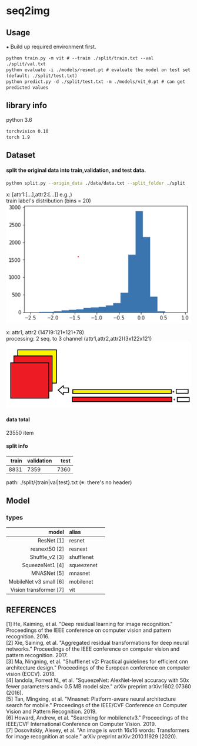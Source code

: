# seq2img


## Usage 
⁕ Build up required environment first.

```
python train.py -m vit # --train ./split/train.txt --val ./split/val.txt
python evaluate -i ./models/resnet.pt # evaluate the model on test set (default: ./split/test.txt)
python predict.py -d ./split/test.txt -m ./models/vit_0.pt # can get predicted values
```

## library info
python 3.6

```
torchvision 0.10
torch 1.9
```

## Dataset

#### split the original data into train,validation, and test data.
```bash
python split.py --origin_data ./data/data.txt --split_folder ./split
```

x: [attr1:[...],attr2:[...]]
e.g.,)   
train label's distribution (bins = 20)
![](./assets/trset_dist.png)

x: attr1, attr2 (14719:121*121+78)  
processing: 2 seq. to 3 channel (attr1,attr2,attr2)(3x122x121)  
![](./assets/preprocess.png)

#### data total 
23550 item 
#### split info  


|    train   |validation        |   test |
|------:|:-----------|--------:|
|     8831| 7359| 7360|


path: ./split/{train|val|test}.txt (※: there's no header)


## Model

### types 


|    model   |alias| |
|------:|:-----------|--------:|
|     ResNet [1]| resnet| |
|     resnext50 [2]| resnext| |
|     Shuffle_v2 [3]| shufflenet| |
|     SqueezeNet1 [4]| squeezenet| |
|     MNASNet [5]| mnasnet| |
|     MobileNet v3 small [6] | mobilenet| |
|     Vision transformer [7]| vit| |

## REFERENCES

[1] He, Kaiming, et al. "Deep residual learning for image recognition." Proceedings of the IEEE conference on computer vision and pattern recognition. 2016.  
[2] Xie, Saining, et al. "Aggregated residual transformations for deep neural networks." Proceedings of the IEEE conference on computer vision and pattern recognition. 2017.  
[3] Ma, Ningning, et al. "Shufflenet v2: Practical guidelines for efficient cnn architecture design." Proceedings of the European conference on computer vision (ECCV). 2018.  
[4] Iandola, Forrest N., et al. "SqueezeNet: AlexNet-level accuracy with 50x fewer parameters and< 0.5 MB model size." arXiv preprint arXiv:1602.07360 (2016).  
[5] Tan, Mingxing, et al. "Mnasnet: Platform-aware neural architecture search for mobile." Proceedings of the IEEE/CVF Conference on Computer Vision and Pattern Recognition. 2019.  
[6] Howard, Andrew, et al. "Searching for mobilenetv3." Proceedings of the IEEE/CVF International Conference on Computer Vision. 2019.  
[7] Dosovitskiy, Alexey, et al. "An image is worth 16x16 words: Transformers for image recognition at scale." arXiv preprint arXiv:2010.11929 (2020).  

